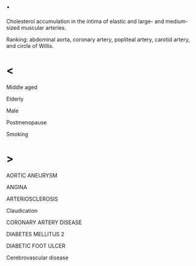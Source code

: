 # .

Cholesterol accumulation in the intima of elastic and large- and medium-sized muscular arteries.

Ranking: abdominal aorta, coronary artery, popliteal artery, carotid artery, and circle of Willis.

# <

Middle aged

Elderly

Male

Postmenopause

Smoking

# >

AORTIC ANEURYSM

ANGINA

ARTERIOSCLEROSIS

Claudication

CORONARY ARTERY DISEASE

DIABETES MELLITUS 2

DIABETIC FOOT ULCER

Cerebrovascular disease

